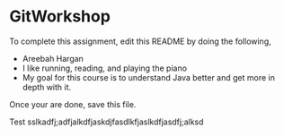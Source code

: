# GitWorkshop

To complete this assignment, edit this README by doing the following, 

- Areebah Hargan
- I like running, reading, and playing the piano
- My goal for this course is to understand Java better and get more in depth with it. 

Once your are done, save this file.

Test
sslkadfj;adfjalkdfjaskdjfasdlkfjaslkdfjasdfj;alksd
